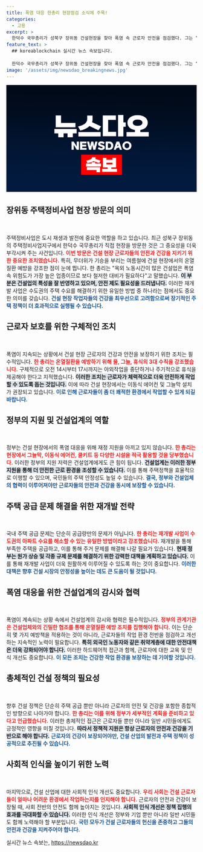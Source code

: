 ```yaml
---
title: 폭염 대응 한총리 현장점검 소식에 주목!
categories:
  - 고용
excerpt: >
  한덕수 국무총리가 성북구 장위동 건설현장을 찾아 폭염 속 근로자 안전을 점검했다. 그는 “재개발이 아파트 수요 해결의 유일한 방안”이라며 정부의 지원과 빠른 대책을 자주했다.
feature_text: >
  ## koreablockchain 실시간 뉴스 속보입니다.

  한덕수 국무총리가 성북구 장위동 건설현장을 찾아 폭염 속 근로자 안전을 점검했다. 그는 “재개발이 아파트 수요 해결의 유일한 방안”이라며 정부의 지원과 빠른 대책을 자주했다.
image: '/assets/img/newsdao_breakingnews.jpg'
---
```


<p><img src="/assets/img/newsdao_breakingnews.jpg" alt="koreablockchain 속보" /></p>

<h2 data-ke-size="size26">장위동 주택정비사업 현장 방문의 의미</h2>

<p data-ke-size="size16">&nbsp;</p>

<p>주택정비사업은 도시 재생과 발전에 중요한 역할을 하고 있습니다. 최근 성북구 장위동의 주택정비사업지구에서 한덕수 국무총리가 직접 현장을 방문한 것은 그 중요성을 더욱 부각시켜 주는 사건입니다. <b><span style="color: #ee2323;">이번 방문은 건설 현장 근로자들의 안전과 건강을 지키기 위한 중요한 조치였습니다.</span></b> 특히, 무더위가 기승을 부리는 여름철에 건설 현장에서의 온열질환 예방을 강조한 점이 눈에 띕니다. 한 총리는 "옥외 노동시간이 많은 건설업은 폭염 속 위험도가 가장 높은 업종이므로 보다 철저한 대비가 필요하다"고 말했습니다. <b><span style="background-color: #21538527;">이 부분은 건설업의 특성을 잘 반영하고 있으며, 안전 제도 필요성을 드러냅니다.</span></b> 이러한 재개발 사업은 수도권의 주택 수요를 해결하기 위한 유일한 방법 중 하나라는 점에서도 중요한 의미를 갖습니다. <b><span style="color: #1a5490;">건설 현장 작업자들의 건강을 최우선으로 고려함으로써 장기적인 주택 정책이 더 효과적으로 실행될 수 있습니다.</span></b> </p>

<h2 data-ke-size="size26">근로자 보호를 위한 구체적인 조치</h2>

<p data-ke-size="size16">&nbsp;</p>

<p>폭염이 지속되는 상황에서 건설 현장 근로자의 건강과 안전을 보장하기 위한 조치는 필수적입니다. <b><span style="color: #ee2323;">한 총리는 온열질환을 예방하기 위해 물, 그늘, 휴식의 3대 수칙을 강조했습니다.</span></b> 구체적으로 오전 14시부터 17시까지는 야외작업을 중단하거나 주기적으로 휴식을 제공해야 한다고 지적했습니다. <b><span style="background-color: #21538527;">이러한 조치는 근로자가 체력적으로 더욱 안전하게 작업할 수 있도록 돕는 것입니다.</span></b> 이에 따라 건설 현장에서는 이동식 에어컨 및 그늘막 설치가 권장되고 있습니다. <b><span style="color: #1a5490;">이로 인해 근로자들이 좀 더 쾌적한 환경에서 작업할 수 있게 되길 바랍니다.</span></b> </p>

<h2 data-ke-size="size26">정부의 지원 및 건설업계의 역할</h2>

<p data-ke-size="size16">&nbsp;</p>

<p>정부는 건설 현장에서의 폭염 대응을 위해 재정 지원을 아끼고 있지 않습니다. <b><span style="color: #ee2323;">한 총리는 현장에서 그늘막, 이동식 에어컨, 쿨키트 등 다양한 시설을 적극 활용할 것을 당부했습니다.</span></b> 이러한 정부의 지원 저력은 건설업계에게도 큰 힘이 됩니다. <b><span style="background-color: #21538527;">건설업계는 이러한 정부 지원을 통해 더 안전한 근로 환경을 조성할 수 있습니다.</span></b> 이를 통해 주택정책을 효율적으로 이행할 수 있으며, 국민들의 주택 안정성도 높일 수 있습니다. <b><span style="color: #1a5490;">결국, 정부와 건설업체의 협력이 이루어져야만 근로자들의 안전과 건강을 동시에 보장할 수 있습니다.</span></b></p>

<h2 data-ke-size="size26">주택 공급 문제 해결을 위한 재개발 전략</h2>

<p data-ke-size="size16">&nbsp;</p>

<p>국내 주택 공급 문제는 단순히 공급량만의 문제가 아닙니다. <b><span style="color: #ee2323;">한 총리는 재개발 사업이 수도권의 아파트 수요를 해소할 수 있는 유일한 방법이라고 강조했습니다.</span></b> 재개발을 통해 부족한 주택을 공급하고, 이를 통해 주거 문제를 해결해 나갈 필요가 있습니다. <b><span style="background-color: #21538527;">현재 정부는 원가 상승 및 각종 규제 문제를 해결하기 위한 강력한 대책을 계획하고 있습니다.</span></b> 이를 통해 재개발 사업이 더욱 원활하게 이루어질 수 있도록 하는 것이 중요합니다. <b><span style="color: #1a5490;">이러한 대책은 향후 건설 시장의 안정성을 높이는 데도 큰 도움이 될 것입니다.</span></b></p>

<h2 data-ke-size="size26">폭염 대응을 위한 건설업계의 감시와 협력</h2>

<p data-ke-size="size16">&nbsp;</p>

<p>폭염이 계속되는 상황 속에서 건설업계의 감시와 협력은 필수적입니다. <b><span style="color: #ee2323;">정부의 관계기관은 건설업체와의 긴밀한 협조를 통해 온열질환 예방 조치를 집행해야 합니다.</span></b> 이는 단순히 몇 가지 예방책을 적용하는 것이 아니라, 근로자들의 작업 환경 전반을 점검하고 개선하는 지속적인 노력이 필요합니다. <b><span style="background-color: #21538527;">특히 외국인 노동자와 같은 취약계층에 대한 안전대책은 더욱 강화되어야 합니다.</span></b> 이러한 하드웨어적 접근과 함께, 근로자에 대한 교육 및 인식 개선도 중요합니다. <b><span style="color: #1a5490;">이 모든 조치는 건강한 작업 환경을 보장하는 데 기여할 것입니다.</span></b></p>

<h2 data-ke-size="size26">총체적인 건설 정책의 필요성</h2>

<p data-ke-size="size16">&nbsp;</p>

<p>향후 건설 정책은 단순히 주택 공급 뿐만 아니라 근로자의 안전 및 건강을 포함한 종합적인 방향으로 나아가야 합니다. <b><span style="color: #ee2323;">한 총리는 이를 위해 정부가 세부적인 계획을 준비하고 있다고 언급했습니다.</span></b> 이러한 총체적인 접근은 근로자들 뿐만 아니라 일반 시민들에게도 긍정적인 영향을 미칠 것입니다. <b><span style="background-color: #21538527;">따라서 정책적 지원은 항상 근로자의 안전과 건강을 기반으로 해야 합니다.</span></b> <b><span style="color: #1a5490;">근로자의 건강이 보장되어야만, 건설 산업의 발전과 주택 정책이 성공적으로 추진될 수 있습니다.</span></b> </p>

<h2 data-ke-size="size26">사회적 인식을 높이기 위한 노력</h2>

<p data-ke-size="size16">&nbsp;</p>

<p>마지막으로, 건설 산업에 대한 사회적 인식 개선도 중요합니다. <b><span style="color: #ee2323;">우리 사회는 건설 근로자들이 얼마나 어려운 환경에서 작업하는지를 인지해야 합니다.</span></b> 근로자의 안전과 건강이 보장될 때, 사회 전반의 안전도 함께 높아지는 것입니다. <b><span style="background-color: #21538527;">사회적 인식 개선은 정책 집행의 효과를 극대화할 수 있습니다.</span></b> 이러한 인식 개선은 정부와 기업 뿐만 아니라 일반 시민들도 함께 노력해야 할 부분입니다. <b><span style="color: #1a5490;">국민 모두가 건설 근로자들의 헌신을 존중하고 그들의 안전과 건강을 지켜주어야 합니다.</span></b></p>
실시간 뉴스 속보는, <a href="https://newsdao.kr" rel="dofollow">https://newsdao.kr</a>


